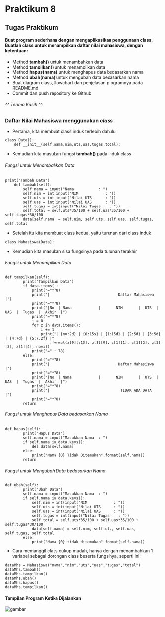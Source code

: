  # Praktikum 8 
## Tugas Praktikum
#### Buat program sederhana dengan mengaplikasikan penggunaan class. Buatlah class untuk menampilkan daftar nilai mahasiswa, dengan ketentuan:
- Method **tambah()** untuk menambahkan data
- Method **tampilkan()** untuk menampilkan data
- Method **hapus(nama)** untuk menghapus data bedasarkan nama
- Method **ubah(nama)** untuk mengubah data bedasarkan nama
- Buat diagram class, flowchart dan penjelasan programnya pada README.md
- Commit dan push repository ke Github
###### ^^ Terima Kasih ^^
### Daftar Nilai Mahasiswa menggunakan *class*
- Pertama, kita membuat class induk terlebih dahulu
```
class Data():
    def __init__(self,nama,nim,uts,uas,tugas,total):
```
- Kemudian kita masukan fungsi **tambah()** pada induk class
###### Fungsi untuk Menambahkan Data
```
print("Tambah Data")
    def tambah(self):
        self.nama = input("Nama           : ")
        self.nim = int(input("NIM            : "))
        self.uts = int(input("Nilai UTS      : "))
        self.uas = int(input("Nilai UAS      : "))
        self.tugas = int(input("Nilai Tugas    : "))
        self.total = self.uts*35/100 + self.uas*35/100 + self.tugas*30/100
        data[self.nama] = self.nim, self.uts, self.uas, self.tugas, self.total
```
- Setelah itu kita membuat class kedua, yaitu turunan dari class induk
```
class Mahasiswa(Data):
```
- Kemudian kita masukan sisa fungsinya pada turunan terakhir
###### Fungsi untuk Menampilkan Data
```
def tampilkan(self):
        print("Tampilkan Data")
        if data.items():
            print("="*78)
            print("|                               Daftar Mahasiswa                             |")
            print("="*78)
            print("|No. | Nama            |       NIM       |  UTS  |  UAS  |  Tugas  |  Akhir  |")
            print("="*78)
            i = 0
            for z in data.items():
                i += 1
                print("| {no:2d} | {0:15s} | {1:15d} | {2:5d} | {3:5d} | {4:7d} | {5:7.2f} |"
                    .format(z[0][:13], z[1][0], z[1][1], z[1][2], z[1][3], z[1][4], no=i))
            print("=" * 78)
        else:
            print("="*78)
            print("|                               Daftar Mahasiswa                             |")
            print("="*78)
            print("|No. | Nama            |       NIM       |  UTS  |  UAS  |  Tugas  |  Akhir  |")
            print("="*78)
            print("|                                TIDAK ADA DATA                              |")
            print("="*78)
        return
```
###### Fungsi untuk Menghapus Data bedasarkan Nama
```
def hapus(self):
        print("Hapus Data")
        self.nama = input("Masukkan Nama  : ")
        if self.nama in data.keys():
            del data[self.nama]
        else:
            print("Nama {0} Tidak Ditemukan".format(self.nama))
        return
```
###### Fungsi untuk Mengubah Data bedasarkan Nama
```
def ubah(self):
        print("Ubah Data")
        self.nama = input("Masukkan Nama  : ")
        if self.nama in data.keys():
            self.nim = int(input("NIM            : "))
            self.uts = int(input("Nilai UTS      : "))
            self.uas = int(input("Nilai UAS      : "))
            self.tugas = int(input("Nilai Tugas    : "))
            self.total = self.uts*35/100 + self.uas*35/100 + self.tugas*30/100
            data[self.nama] = self.nim, self.uts, self.uas, self.tugas, self.total
        else:
            print("Nama {0} tidak ditemukan".format(self.nama))
```
- Cara memanggil class cukup mudah, hanya dengan menambahkan 1 variabel sebagai dorongan class beserta fungsinya, seperti ini:
```
dataMhs = Mahasiswa("nama","nim","uts","uas","tugas","total")
dataMhs.tambah()
dataMhs.tampilkan()
dataMhs.ubah()
dataMhs.hapus()
dataMhs.tampilkan()
```
#### Tampilan Program Ketika Dijalankan
![gambar](pr8/8.1.png)
